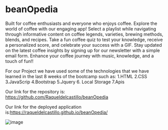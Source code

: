 
# beanOpedia
Built for coffee enthusiasts and everyone who enjoys coffee.
Explore the world of coffee with our engaging app! Select a playlist while navigating through informative content on coffee legends, varieties, brewing methods, blends, and recipes. Take a fun coffee quiz to test your knowledge, receive a personalized score, and celebrate your success with a GIF. Stay updated on the latest coffee insights by signing up for our newsletter with a simple email form. Enhance your coffee journey with music, knowledge, and a touch of fun!!

For our Project we have used some of the technologies that we have learned in the last 8 weeks of the bootcamp such as:
1.HTML
2.CSS
3.JavaScrip
4.Bootstrap
5.Jquery
6. Local Storage
7.Apis


Our link for the repository is:  https://github.com/Raqueldelcastillo/beanOpedia

Our link for the deployed application is:https://raqueldelcastillo.github.io/beanOpedia/


![image](https://github.com/SalxIeva/prework-study-guide/assets/133906072/2a20582a-5248-4f1c-b2c4-f31e1794c749)

